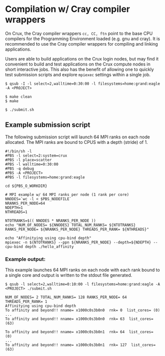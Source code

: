 # Compilation w/ Cray compiler wrappers

On Crux, the Cray compiler wrappers `cc, CC, ftn` point to the base CPU compilers for the Programming Environment loaded (e.g. gnu and cray). It is recommended to use the Cray compiler wrappers for compiling and linking applications.

Users are able to build applications on the Crux login nodes, but may find it convenient to build and test applications on the Crux compute nodes in short interactive jobs. This also has the benefit of allowing one to quickly test submission scripts and explore `mpiexec` settings within a single job.
```
$ qsub -I -l select=2,walltime=0:30:00 -l filesystems=home:grand:eagle -A <PROJECT>

$ make clean
$ make

$ ./submit.sh
```

## Example submission script

The following submission script will launch 64 MPI ranks on each node allocated. The MPI ranks are bound to CPUS with a depth (stride) of 1.
```
#!/bin/sh -l
#PBS -l select=2:system=crux
#PBS -l place=scatter
#PBS -l walltime=0:30:00
#PBS -q debug 
#PBS -A <PROJECT>
#PBS -l filesystems=home:grand:eagle

cd ${PBS_O_WORKDIR}

# MPI example w/ 64 MPI ranks per node (1 rank per core)
NNODES=`wc -l < $PBS_NODEFILE`
NRANKS_PER_NODE=64
NDEPTH=1
NTHREADS=1

NTOTRANKS=$(( NNODES * NRANKS_PER_NODE ))
echo "NUM_OF_NODES= ${NNODES} TOTAL_NUM_RANKS= ${NTOTRANKS} RANKS_PER_NODE= ${NRANKS_PER_NODE} THREADS_PER_RANK= ${NTHREADS}"

echo "Affinitying using cpu-bind depth"
mpiexec -n ${NTOTRANKS} --ppn ${NRANKS_PER_NODE} --depth=${NDEPTH} --cpu-bind depth ./hello_affinity
```

### Example output:
This example launches 64 MPI ranks on each node with each rank bound to a single core and output is written to the stdout file generated.
```
$ qsub -l select=2,walltime=0:10:00 -l filesystems=home:grand:eagle -A <PROJECT> ./submit.sh 

NUM_OF_NODES= 2 TOTAL_NUM_RANKS= 128 RANKS_PER_NODE= 64 THREADS_PER_RANK= 1
Affinitying using cpu-bind depth
To affinity and beyond!! nname= x1000c0s3b0n0  rnk= 0  list_cores= (0)
...
To affinity and beyond!! nname= x1000c0s3b0n0  rnk= 63  list_cores= (63)

To affinity and beyond!! nname= x1000c0s3b0n1  rnk= 64  list_cores= (0)
...
To affinity and beyond!! nname= x1000c0s3b0n1  rnk= 127  list_cores= (63)
```
